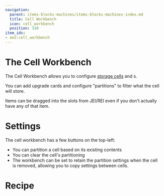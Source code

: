 ```yaml
---
navigation:
  parent: items-blocks-machines/items-blocks-machines-index.md
  title: Cell Workbench
  icon: cell_workbench
  position: 310
item_ids:
- ae2:cell_workbench
---
```


# The Cell Workbench

<BlockImage id="cell_workbench" scale="8" />

The Cell Workbench allows you to configure [storage cells](storage_cells.md) and <ItemLink id="view_cell" />s.

You can add upgrade cards and configure "partitions" to filter what the cell will store.

Items can be dragged into the slots from JEI/REI even if you don't actually have any of that item.

# Settings

The cell workbench has a few buttons on the top-left:

*   You can partition a cell based on its existing contents
*   You can clear the cell's partitioning
*   The workbench can be set to retain the partition settings when the cell is removed, allowing you to copy settings between cells.

# Recipe

<RecipeFor id="cell_workbench" />
